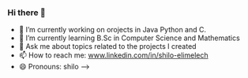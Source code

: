 ### Hi there 👋

- 🔭 I’m currently working on orojects in Java Python and C.
- 🌱 I’m currently learning B.Sc in Computer Science and Mathematics
- 💬 Ask me about topics related to the projects I created
- 📫 How to reach me: www.linkedin.com/in/shilo-elimelech
- 😄 Pronouns: shilo
-->
